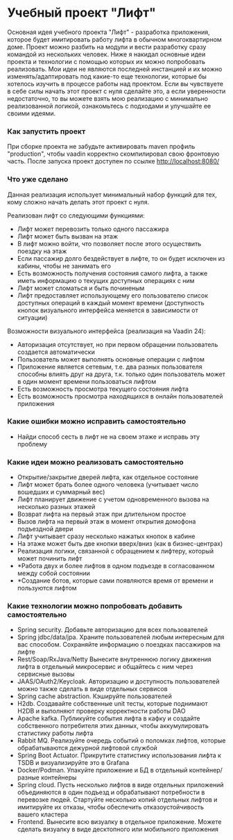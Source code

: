 # Учебный проект "Лифт"

Основная идея учебного проекта "Лифт" - разработка приложения, которое будет имитировать работу лифта в обычном многоквартирном доме. Проект можно разбить на модули и вести разработку сразу командой из нескольких человек. Ниже я накидал основные идеи проекта и технологии с помощью которых их можно попробовать реализовать. Мои идеи не являются последней инстанцией и их можно изменять/адаптировать под какие-то еще технологии, которые бы хотелось изучить в процессе работы над проектом. Если вы чувствуете в себе силы начать этот проект с нуля сделайте это, а если уверенности недостаточно, то вы можете взять мою реализацию с минимально реализованной логикой, ознакомьтесь с подходами и улучшайте ее своими идеями.

### Как запустить проект
При сборке проекта не забудьте активировать maven профиль "production", чтобы vaadin корректно скомпилировал свою фронтовую часть. После запуска проект доступен по ссылке [http://localhost:8080/](http://localhost:8080/)

### Что уже сделано
Данная реализация использует минимальный набор функций для тех, кому сложно начать делать этот проект с нуля.

Реализован лифт со следующими функциями:

* Лифт может перевозить только одного пассажира
* Лифт может быть вызван на этаж
* В лифт можно войти, что позволяет после этого осуществить поездку на этаж
* Если пассажир долго бездействует в лифте, то он будет исключен из кабины, чтобы не занимать его
* Есть возможность получения состояния самого лифта, а также иметь информацию о текущих доступных операциях с ним
* Лифт может сломаться и быть починеным
* Лифт предоставляет использующему его пользователю список доступных операций в каждый момент времени (доступность кнопок визуального интерфейса меняется в зависимости от ситуации)

Возможности визуального интерфейса (реализация на Vaadin 24):
* Авторизация отсутствует, но при первом обращении пользователь создается автоматически
* Пользователь может выполнять основные операции с лифтом
* Приложение является сетевым, т.е. два разных пользователя способны влиять друг на друга, т.к. только один пользователь может в один момент времени пользоваться лифтом
* Есть возможность просмотра текущего состояния лифта
* Есть возможность просмотра находящихся в онлайн пользователей приложения

### Какие ошибки можно исправить самостоятельно

* Найди способ сесть в лифт не на своем этаже и исправь эту проблему

### Какие идеи можно реализовать самостоятельно

* Открытие/закрытие дверей лифта, как отдельное состояние
* Лифт может брать более одного человека (учитывает число вошедших и суммарный вес)
* Лифт планирует движение с учетом одновременного вызова на несколько разных этажей
* Возврат лифта на первый этаж при длительном простое
* Вызов лифта на первый этаж в момент открытия домофона подъездной двери
* Лифт учитывает сразу несколько нажатых кнопок в кабине
* На этаже может быть две кнопки вверх/вниз (как в бизнес-центрах)
* Реализация логики, связанной с обращением к лифтеру, который может починить лифт
* *Работа двух и более лифтов в одном подъезде в согласованном между собой состоянии
* *Создание ботов, которые сами появляются время от времени и пользуются лифтом

### Какие технологии можно попробовать добавить самостоятельно

 * Spring security. Добавьте авторизацию для всех пользователей
 * Spring jdbc/data/jpa. Храните пользователей любым интересным для вас способом. Сохраняйте информацию о поездках пассажиров на лифте
 * Rest/Soap/RxJava/Netty Вынесите внутреннюю логику движения лифта в отдельный микросервис и общайтесь с ним через сервисные вызовы
 * JAAS/OAuth2/Keycloak. Авторизацию и доступность пользователей можно также сделать в виде отдельных сервисов
 * Spring cache abstraction. Кэшируйте пользователей
 * H2db. Создавайте собственные unit тесты, которые поднимают H2DB и выполняют проверку корректности работы DAO
 * Apache kafka. Публикуйте события лифта в кафку и создайте собственного потребителя этих данных, чтобы аккумулировать статистику работы лифта
 * Rabbit MQ. Реализуйте очередь событий о поломках лифтов, которые обрабатываются дежурной лифтовой службой
 * Spring Boot Actuator. Прикрутите статистику использования лифта к TSDB и визуализируйте это в Grafana
 * Docker/Podman. Упакуйте приложение и БД в отдельный контейнер/разные контейнеры
 * Spring cloud. Пусть несколько лифтов в виде отдельных приложений объединяются в один подъезд и обрабатывают потребности в перевозке людей. Стартуйте несколько копий отдельных лифтов и имитируйте их отказы, чтобы обеспечить отказоустойчивость вашего кластера
 * Frontend. Вынесите всю визуалку в отдельное приложение. Можете сделать визуалку в виде десктопного или мобильного приложения
